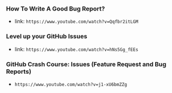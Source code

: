 ### How To Write A Good Bug Report?
- link: `https://www.youtube.com/watch?v=Qqfbr2itLGM`
  
### Level up your GitHub Issues
- link: `https://www.youtube.com/watch?v=hNs5Gg_fEEs`

### GitHub Crash Course: Issues (Feature Request and Bug Reports)
- `https://www.youtube.com/watch?v=j1-xU6bmZZg`
